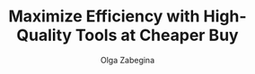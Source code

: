 ---
title: "Maximize Efficiency with High-Quality Tools at Cheaper Buy"
description: "Innovation in construction and carpentry with precise tools and expert support"
author: "Olga Zabegina"
role: "Engineer"
authorImage: "@/images/blog/anna.avif"
authorImageAlt: "Avatar Description"
pubDate: 2024-02-18
cardImage: "@/images/blog/post-3.avif"
cardImageAlt: "Top view of organized mechanical tools"
readTime: 6
tags: ["tools", "construction", "workflow"]
contents: [
        "In the construction and carpentry industry, efficiency is key to success. At **Cheaper Buy**, we know that optimizing processes is essential for meeting deadlines and keeping costs under control. That’s why we offer top-quality tools and materials that enhance your productivity.",
        "Our selection of tools combines precision and ergonomic design, ensuring maximum efficiency in every project. From power saws to advanced assembly solutions, our products are built to withstand daily use and streamline every task.",
        "Additionally, we provide intuitive platforms with resources and guides to facilitate the installation and maintenance of our products. With clear instructions and technical support, we make working with our materials a smooth and efficient experience.",
        "But efficiency is not just about the tools you use—it’s also about the support you receive. At **Cheaper Buy**, we offer specialized advice at every stage of your project, helping you choose the best materials and techniques to ensure flawless results.",
        "Join the professionals and businesses that have already experienced the difference with **Cheaper Buy**. With our cutting-edge solutions, you can take your projects to the next level and stand out in the industry."
]
---